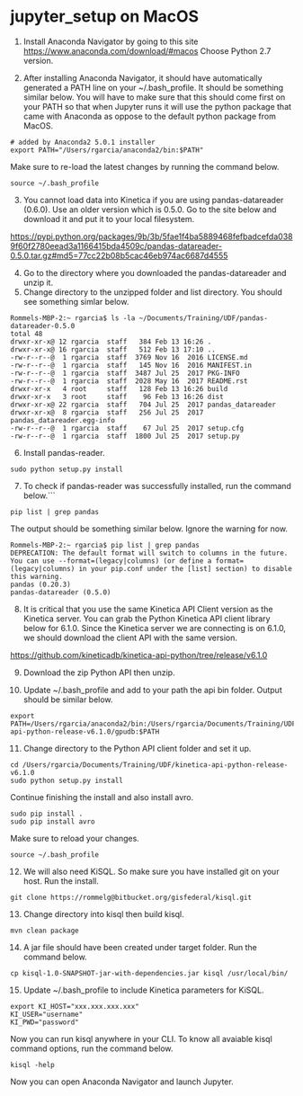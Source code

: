 # jupyter_setup on MacOS

1. Install Anaconda Navigator by going to this site https://www.anaconda.com/download/#macos
Choose Python 2.7 version.

2. After installing Anaconda Navigator, it should have automatically generated a PATH line on your ~/.bash_profile. 
It should be something similar below. You will have to make sure that this should come first on your PATH so that when Jupyter runs
it will use the python package that came with Anaconda as oppose to the default python package from MacOS.
```
# added by Anaconda2 5.0.1 installer
export PATH="/Users/rgarcia/anaconda2/bin:$PATH"
```
Make sure to re-load the latest changes by running the command below.
```
source ~/.bash_profile
```

3. You cannot load data into Kinetica if you are using pandas-datareader (0.6.0). Use an older version which is 0.5.0. Go to the
site below and download it and put it to your local filesystem. 

https://pypi.python.org/packages/9b/3b/5fae1f4ba5889468fefbadcefda0389f60f2780eead3a1166415bda4509c/pandas-datareader-0.5.0.tar.gz#md5=77cc22b08b5cac46eb974ac6687d4555

4. Go to the directory where you downloaded the pandas-datareader and unzip it. 
5. Change directory to the unzipped folder and list directory. You should see something simlar below.
```
Rommels-MBP-2:~ rgarcia$ ls -la ~/Documents/Training/UDF/pandas-datareader-0.5.0
total 48
drwxr-xr-x@ 12 rgarcia  staff   384 Feb 13 16:26 .
drwxr-xr-x@ 16 rgarcia  staff   512 Feb 13 17:10 ..
-rw-r--r--@  1 rgarcia  staff  3769 Nov 16  2016 LICENSE.md
-rw-r--r--@  1 rgarcia  staff   145 Nov 16  2016 MANIFEST.in
-rw-r--r--@  1 rgarcia  staff  3487 Jul 25  2017 PKG-INFO
-rw-r--r--@  1 rgarcia  staff  2028 May 16  2017 README.rst
drwxr-xr-x   4 root     staff   128 Feb 13 16:26 build
drwxr-xr-x   3 root     staff    96 Feb 13 16:26 dist
drwxr-xr-x@ 22 rgarcia  staff   704 Jul 25  2017 pandas_datareader
drwxr-xr-x@  8 rgarcia  staff   256 Jul 25  2017 pandas_datareader.egg-info
-rw-r--r--@  1 rgarcia  staff    67 Jul 25  2017 setup.cfg
-rw-r--r--@  1 rgarcia  staff  1800 Jul 25  2017 setup.py
```

6. Install pandas-reader.
```
sudo python setup.py install
```

7. To check if pandas-reader was successfully installed, run the command below.```
```
pip list | grep pandas
```

The output should be something similar below. Ignore the warning for now.
```
Rommels-MBP-2:~ rgarcia$ pip list | grep pandas
DEPRECATION: The default format will switch to columns in the future. You can use --format=(legacy|columns) (or define a format=(legacy|columns) in your pip.conf under the [list] section) to disable this warning.
pandas (0.20.3)
pandas-datareader (0.5.0)
```

8. It is critical that you use the same Kinetica API Client version as the Kinetica server. You can grab the Python Kinetica API client
library below for 6.1.0. Since the Kinetica server we are connecting is on 6.1.0, we should download the client API with the same version.

https://github.com/kineticadb/kinetica-api-python/tree/release/v6.1.0

9. Download the zip Python API then unzip.

10. Update ~/.bash_profile and add to your path the api bin folder. Output should be similar below. 
```
export PATH=/Users/rgarcia/anaconda2/bin:/Users/rgarcia/Documents/Training/UDF/kinetica-api-python-release-v6.1.0/gpudb:$PATH
```

11. Change directory to the Python API client folder and set it up.
```
cd /Users/rgarcia/Documents/Training/UDF/kinetica-api-python-release-v6.1.0
sudo python setup.py install
```
Continue finishing the install and also install avro.
```
sudo pip install .
sudo pip install avro
```

Make sure to reload your changes.
```
source ~/.bash_profile
```

12. We will also need KiSQL. So make sure you have installed git on your host. Run the install.
```
git clone https://rommelg@bitbucket.org/gisfederal/kisql.git
```

13. Change directory into kisql then build kisql.
```
mvn clean package
```

14. A jar file should have been created under target folder. Run the command below.
```
cp kisql-1.0-SNAPSHOT-jar-with-dependencies.jar kisql /usr/local/bin/
```

15. Update ~/.bash_profile to include Kinetica parameters for KiSQL.
```
export KI_HOST="xxx.xxx.xxx.xxx"
KI_USER="username"
KI_PWD="password"
```
Now you can run kisql anywhere in your CLI. 
To know all avaiable kisql command options, run the command below.
```
kisql -help
```

Now you can open Anaconda Navigator and launch Jupyter.




